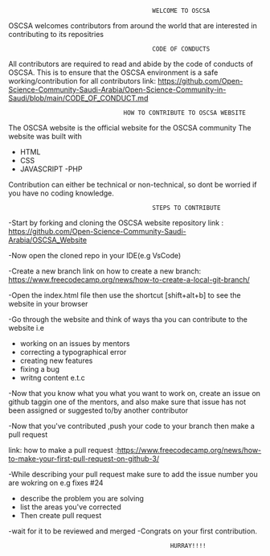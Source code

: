                                             WELCOME TO OSCSA

OSCSA welcomes contributors from around the world that are interested in contributing to its repositries

                                            CODE OF CONDUCTS 

All contributors are required to read and abide by the code of conducts of OSCSA.
This is to ensure that the OSCSA environment is a safe working/contribution for all contributors
link: https://github.com/Open-Science-Community-Saudi-Arabia/Open-Science-Community-in-Saudi/blob/main/CODE_OF_CONDUCT.md

                                    HOW TO CONTRIBUTE TO OSCSA WEBSITE

The OSCSA website is the official website for the OSCSA community
The website was built with
- HTML
- CSS
- JAVASCRIPT
-PHP

Contribution can either be technical or non-technical, so dont be worried if you have no coding knowledge.

                                            STEPS TO CONTRIBUTE

-Start by forking and cloning the OSCSA website repository
link : https://github.com/Open-Science-Community-Saudi-Arabia/OSCSA_Website

-Now open the cloned repo in your IDE(e.g VsCode)

-Create a new branch
link on how to create a new branch: https://www.freecodecamp.org/news/how-to-create-a-local-git-branch/

-Open the index.html file then use the shortcut [shift+alt+b] to see the website in your browser

-Go through the website and think of ways tha you can contribute to the website
i.e

- working on an issues by mentors
- correcting a typographical error
- creating new features
- fixing a bug
- writng content e.t.c

-Now that you know what you what you want to work on, create an issue on github taggin one of the mentors, and also make
sure that issue has not been assigned or suggested to/by another contributor

-Now that you've contributed ,push your code to your branch then make a pull request

link: how to make a pull request :https://www.freecodecamp.org/news/how-to-make-your-first-pull-request-on-github-3/

-While describing your pull request make sure to add the issue number you are wokring on
e.g fixes #24

- describe the problem you are solving
- list the areas you've corrected
- Then create pull request

-wait for it to be reviewed and merged
-Congrats on your first contribution.

                                                 HURRAY!!!!
